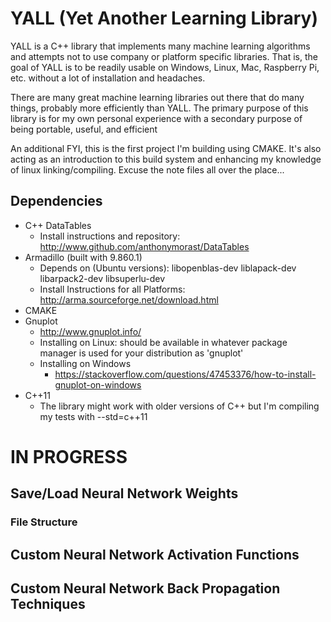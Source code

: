 # YALL (Yet Another Learning Library)

YALL is a C++ library that implements many machine learning algorithms and attempts not to use company or platform specific libraries. That is, 
the goal of YALL is to be readily usable on Windows, Linux, Mac, Raspberry Pi, etc. without a lot of installation and headaches. 

There are many great machine learning libraries out there that do many things, probably more efficiently than YALL. The primary purpose of this
library is for my own personal experience with a secondary purpose of being portable, useful, and efficient

An additional FYI, this is the first project I'm building using CMAKE. It's also acting as an introduction to this build system and enhancing my knowledge of linux linking/compiling. Excuse the note files all over the place...

## Dependencies

+ C++ DataTables
	+ Install instructions and repository: http://www.github.com/anthonymorast/DataTables
+ Armadillo (built with 9.860.1)
	+ Depends on (Ubuntu versions): libopenblas-dev liblapack-dev libarpack2-dev libsuperlu-dev
	+ Install Instructions for all Platforms: http://arma.sourceforge.net/download.html
+ CMAKE
+ Gnuplot
	+ http://www.gnuplot.info/
	+ Installing on Linux: should be available in whatever package manager is used for your distribution as 'gnuplot'
	+ Installing on Windows
		+ https://stackoverflow.com/questions/47453376/how-to-install-gnuplot-on-windows
+ C++11
    + The library might work with older versions of C++ but I'm compiling my tests with
        --std=c++11


# IN PROGRESS

## Save/Load Neural Network Weights

### File Structure


## Custom Neural Network Activation Functions

## Custom Neural Network Back Propagation Techniques
